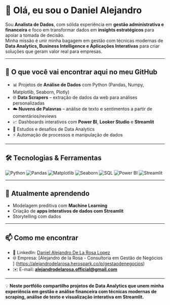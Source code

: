 # 👋 Olá, eu sou o Daniel Alejandro  

Sou **Analista de Dados**, com sólida experiência em **gestão administrativa e financeira** e foco em transformar dados em **insights estratégicos** para apoiar a tomada de decisão.  
Minha missão é unir minha bagagem em gestão com técnicas modernas de **Data Analytics, Business Intelligence e Aplicações Interativas** para criar soluções que geram valor real para empresas.  

---

## 🚀 O que você vai encontrar aqui no meu GitHub
- 📊 Projetos de **Análise de Dados** com Python (Pandas, Numpy, Matplotlib, Seaborn, Plotly)  
- 🌐 **Data Scrapers** – extração de dados da web para análises personalizadas  
- ☁️ **Nuvens de Palavras** – análise de texto e sentimentos a partir de comentários/reviews  
- 📈 Dashboards interativos com **Power BI**, **Looker Studio** e **Streamlit**  
- 📂 Estudos e desafios de Data Analytics  
- ⚡ Automação de processos e manipulação de dados  

---

## 🛠️ Tecnologias & Ferramentas

![Python](https://img.shields.io/badge/Python-3776AB?style=for-the-badge&logo=python&logoColor=white)
![Pandas](https://img.shields.io/badge/Pandas-150458?style=for-the-badge&logo=pandas&logoColor=white)
![Matplotlib](https://img.shields.io/badge/Matplotlib-11557C?style=for-the-badge&logo=matplotlib&logoColor=white)
![Seaborn](https://img.shields.io/badge/Seaborn-1F77B4?style=for-the-badge&logo=seaborn&logoColor=white)
![SQL](https://img.shields.io/badge/SQL-4479A1?style=for-the-badge&logo=sqlite&logoColor=white)
![Power BI](https://img.shields.io/badge/Power%20BI-F2C811?style=for-the-badge&logo=microsoft-power-bi&logoColor=black)
![Streamlit](https://img.shields.io/badge/Streamlit-FF4B4B?style=for-the-badge&logo=streamlit&logoColor=white)

---

## 🌱 Atualmente aprendendo
- Modelagem preditiva com **Machine Learning**  
- Criação de **apps interativos de dados com Streamlit**  
- Storytelling com dados  

---

## 📫 Como me encontrar
- 💼 LinkedIn: [Daniel Alejandro De La Rosa Lopez](https://www.linkedin.com/in/daniel-alejandro-de-la-rosa-lopez-16a975250)  
- 🌐 Empresa: [Alejandro de la Rosa - Consultoria em Gestão de Negócios ] (https://alejandrodelarosa.herospark.co/p/gestaodenegocios)
- ✉️ E-mail: **alejandrodelarosa.official@gmail.com**  

---

💡 **Neste portfólio compartilho projetos de Data Analytics que unem minha experiência em gestão e análise financeira com técnicas modernas de scraping, análise de texto e visualização interativa em Streamlit.**

